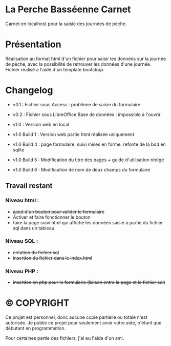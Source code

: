 # La Perche Basséenne Carnet
Carnet en localhost pour la saisie des journées de pèche. 

# Présentation
Réalisation au format html d'un fichier pour saisir les données sur la journée de pèche, avec la possibilité de retrouver les données d'une journée.
Fichier réalisé à l'aide d'un template bootstrap. 

# Changelog

  * v0.1 : Fichier sous Access : problème de saisie du formulaire
  * v0.2 : Fichier sous LibreOffice Base de données : impossible à l'ouvrir
  
  * v1.0 : Version web en local
  * v1.0 Build 1 : Version web partie html réalisée uniquement
  * v1.0 Build 4 : page formulaire, suivi mises en forme, refonte de la bdd en sqlite
  * v1.0 Build 5 : Modification du titre des pages + guide d'utilisation rédigé
  * v1.0 Build 6 : Modification de nom de deux champs du formulaire

## Travail restant
### Niveau html :
  * <s>ajout d'un bouton pour valider le formulaire</s>
  * Activer et faire fonctionner le bouton
  * faire la page suivi.html qui affiche les données saisie à partie du fichier sql dans un tableau
### Niveau SQL :
  * <s>création du fichier sql</s>
  * <s>insertion du fichier dans le index.html</s>
### Niveau PHP :
  * <s>insertion en php pour le formulaire (liaison entre la page et le fichier sql)</s>

# © COPYRIGHT
Ce projet est personnel, donc aucune copie partielle ou totale n'est autorisée. 
Je publie ce projet pour seulement avoir votre aide, n'étant que débutant en programmation. 

Pour certaines partie des fichiers, j'ai eu l'aide d'un ami. 
